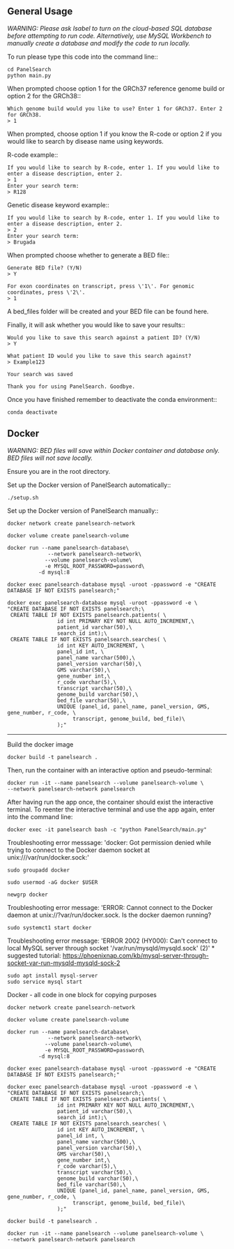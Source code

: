 General Usage
-------------
*WARNING: Please ask Isabel to turn on the cloud-based SQL database before attempting to run code. Alternatively, use MySQL Workbench to manually create a database and modify the code to run locally.*

To run please type this code into the command line::

    cd PanelSearch
    python main.py


When prompted choose option 1 for the GRCh37 reference genome build or
option 2 for the GRCh38::

    Which genome build would you like to use? Enter 1 for GRCh37. Enter 2 for GRCh38.
    > 1

When prompted, choose option 1 if you know the R-code or option 2 if you would like to
search by disease name using keywords.

R-code example::

    If you would like to search by R-code, enter 1. If you would like to enter a disease description, enter 2.
    > 1
    Enter your search term:
    > R128

Genetic disease keyword example::

    If you would like to search by R-code, enter 1. If you would like to enter a disease description, enter 2.
    > 2
    Enter your search term:
    > Brugada

When prompted choose whether to generate a BED file::

    Generate BED file? (Y/N)
    > Y

    For exon coordinates on transcript, press \'1\'. For genomic coordinates, press \'2\'.
    > 1

A bed_files folder will be created and your BED file can be found here.

Finally, it will ask whether you would like to save your results::

    Would you like to save this search against a patient ID? (Y/N)
    > Y

    What patient ID would you like to save this search against?
    > Example123

    Your search was saved

    Thank you for using PanelSearch. Goodbye.

Once you have finished remember to deactivate the conda environment::

    conda deactivate
    

Docker
------
*WARNING: BED files will save within Docker container and database only. BED files will not save locally.*

Ensure you are in the root directory.

Set up the Docker version of PanelSearch automatically::

    ./setup.sh


Set up the Docker version of PanelSearch manually::
        
    docker network create panelsearch-network
    
    docker volume create panelsearch-volume

    docker run --name panelsearch-database\
                 --network panelsearch-network\
                --volume panelsearch-volume\
                -e MYSQL_ROOT_PASSWORD=password\
              -d mysql:8

    docker exec panelsearch-database mysql -uroot -ppassword -e "CREATE DATABASE IF NOT EXISTS panelsearch;"

    docker exec panelsearch-database mysql -uroot -ppassword -e \
    "CREATE DATABASE IF NOT EXISTS panelsearch;\
     CREATE TABLE IF NOT EXISTS panelsearch.patients( \
                    id int PRIMARY KEY NOT NULL AUTO_INCREMENT,\
                    patient_id varchar(50),\
                    search_id int);\
     CREATE TABLE IF NOT EXISTS panelsearch.searches( \
                    id int KEY AUTO_INCREMENT, \
                    panel_id int, \
                    panel_name varchar(500),\
                    panel_version varchar(50),\
                    GMS varchar(50),\
                    gene_number int,\
                    r_code varchar(5),\
                    transcript varchar(50),\
                    genome_build varchar(50),\
                    bed_file varchar(50),\
                    UNIQUE (panel_id, panel_name, panel_version, GMS, gene_number, r_code, \
                         transcript, genome_build, bed_file)\
                    );"


------
Build the docker image
    
    docker build -t panelsearch .

Then, run the container with an interactive option and pseudo-terminal:
    
    docker run -it --name panelsearch --volume panelsearch-volume \
    --network panelsearch-network panelsearch

After having run the app once, the container should exist the interactive terminal. To reenter the interactive terminal and use the app again, enter into the command line:

    docker exec -it panelsearch bash -c "python PanelSearch/main.py"

Troubleshooting error messsage: 'docker: Got permission denied while trying to connect to the Docker daemon socket at unix:///var/run/docker.sock:' 

    sudo groupadd docker

    sudo usermod -aG docker $USER
    
    newgrp docker

Troubleshooting error message: 'ERROR: Cannot connect to the Docker daemon at unix://?var/run/docker.sock. Is the docker daemon running?
    
    sudo systemct1 start docker


Troubleshooting error message: 'ERROR 2002 (HY000): Can't connect to local MySQL server through socket '/var/run/mysqld/mysqld.sock' (2)'
    * suggested tutorial: https://phoenixnap.com/kb/mysql-server-through-socket-var-run-mysqld-mysqld-sock-2
    
    sudo apt install mysql-server
    sudo service mysql start
    
Docker - all code in one block for copying purposes
      
        
    docker network create panelsearch-network
    
    docker volume create panelsearch-volume

    docker run --name panelsearch-database\
                 --network panelsearch-network\
                --volume panelsearch-volume\
                -e MYSQL_ROOT_PASSWORD=password\
              -d mysql:8

    docker exec panelsearch-database mysql -uroot -ppassword -e "CREATE DATABASE IF NOT EXISTS panelsearch;"

    docker exec panelsearch-database mysql -uroot -ppassword -e \
    "CREATE DATABASE IF NOT EXISTS panelsearch;\
     CREATE TABLE IF NOT EXISTS panelsearch.patients( \
                    id int PRIMARY KEY NOT NULL AUTO_INCREMENT,\
                    patient_id varchar(50),\
                    search_id int);\
     CREATE TABLE IF NOT EXISTS panelsearch.searches( \
                    id int KEY AUTO_INCREMENT, \
                    panel_id int, \
                    panel_name varchar(500),\
                    panel_version varchar(50),\
                    GMS varchar(50),\
                    gene_number int,\
                    r_code varchar(5),\
                    transcript varchar(50),\
                    genome_build varchar(50),\
                    bed_file varchar(50),\
                    UNIQUE (panel_id, panel_name, panel_version, GMS, gene_number, r_code, \
                         transcript, genome_build, bed_file)\
                    );"
                    
    docker build -t panelsearch .
    
    docker run -it --name panelsearch --volume panelsearch-volume \
    --network panelsearch-network panelsearch


